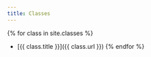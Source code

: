 ```yaml
---
title: Classes
---
```


{% for class in site.classes %}
- [{{ class.title }}]({{ class.url }})
{% endfor %}
